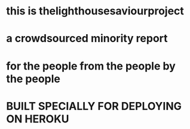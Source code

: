 # this is thelighthousesaviourproject
# a crowdsourced minority report
# for the people from the people by the people
# BUILT SPECIALLY FOR DEPLOYING ON HEROKU
